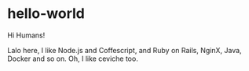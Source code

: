 # hello-world

Hi Humans!

Lalo here, I like Node.js and Coffescript, and Ruby on Rails, NginX, Java, Docker and so on.
Oh, I like ceviche too.
